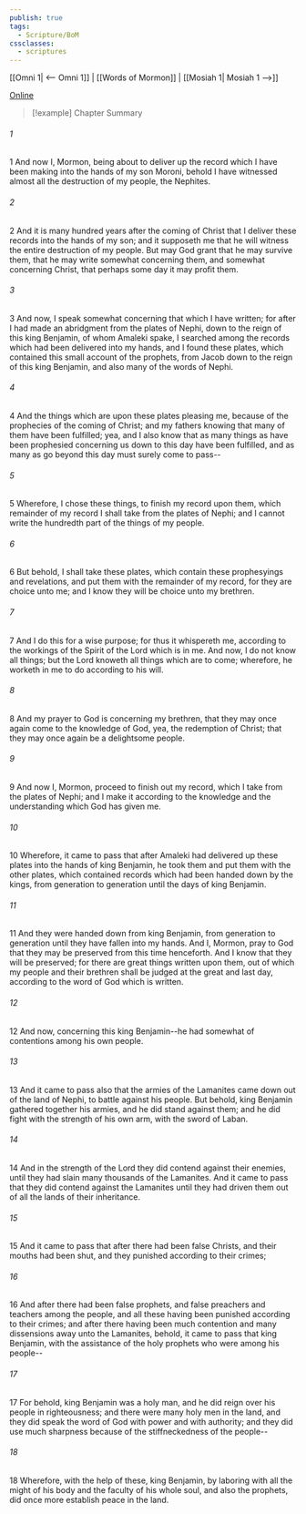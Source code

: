 ```yaml
---
publish: true
tags:
  - Scripture/BoM
cssclasses:
  - scriptures
---
```

[[Omni 1| <-- Omni 1]] | [[Words of Mormon]] | [[Mosiah 1| Mosiah 1 -->]]

[Online](https://churchofjesuschrist.org/study/scriptures/bofm/w-of-m/1?lang=eng)

>[!example] Chapter Summary
>
###### 1
1 And now I, Mormon, being about to deliver up the record which I have been making into the hands of my son Moroni, behold I have witnessed almost all the destruction of my people, the Nephites.
###### 2
2 And it is many hundred years after the coming of Christ that I deliver these records into the hands of my son; and it supposeth me that he will witness the entire destruction of my people. But may God grant that he may survive them, that he may write somewhat concerning them, and somewhat concerning Christ, that perhaps some day it may profit them.
###### 3
3 And now, I speak somewhat concerning that which I have written; for after I had made an abridgment from the plates of Nephi, down to the reign of this king Benjamin, of whom Amaleki spake, I searched among the records which had been delivered into my hands, and I found these plates, which contained this small account of the prophets, from Jacob down to the reign of this king Benjamin, and also many of the words of Nephi.
###### 4
4 And the things which are upon these plates pleasing me, because of the prophecies of the coming of Christ; and my fathers knowing that many of them have been fulfilled; yea, and I also know that as many things as have been prophesied concerning us down to this day have been fulfilled, and as many as go beyond this day must surely come to pass--
###### 5
5 Wherefore, I chose these things, to finish my record upon them, which remainder of my record I shall take from the plates of Nephi; and I cannot write the hundredth part of the things of my people.
###### 6
6 But behold, I shall take these plates, which contain these prophesyings and revelations, and put them with the remainder of my record, for they are choice unto me; and I know they will be choice unto my brethren.
###### 7
7 And I do this for a wise purpose; for thus it whispereth me, according to the workings of the Spirit of the Lord which is in me. And now, I do not know all things; but the Lord knoweth all things which are to come; wherefore, he worketh in me to do according to his will.
###### 8
8 And my prayer to God is concerning my brethren, that they may once again come to the knowledge of God, yea, the redemption of Christ; that they may once again be a delightsome people.
###### 9
9 And now I, Mormon, proceed to finish out my record, which I take from the plates of Nephi; and I make it according to the knowledge and the understanding which God has given me.
###### 10
10 Wherefore, it came to pass that after Amaleki had delivered up these plates into the hands of king Benjamin, he took them and put them with the other plates, which contained records which had been handed down by the kings, from generation to generation until the days of king Benjamin.
###### 11
11 And they were handed down from king Benjamin, from generation to generation until they have fallen into my hands. And I, Mormon, pray to God that they may be preserved from this time henceforth. And I know that they will be preserved; for there are great things written upon them, out of which my people and their brethren shall be judged at the great and last day, according to the word of God which is written.
###### 12
12 And now, concerning this king Benjamin--he had somewhat of contentions among his own people.
###### 13
13 And it came to pass also that the armies of the Lamanites came down out of the land of Nephi, to battle against his people. But behold, king Benjamin gathered together his armies, and he did stand against them; and he did fight with the strength of his own arm, with the sword of Laban.
###### 14
14 And in the strength of the Lord they did contend against their enemies, until they had slain many thousands of the Lamanites. And it came to pass that they did contend against the Lamanites until they had driven them out of all the lands of their inheritance.
###### 15
15 And it came to pass that after there had been false Christs, and their mouths had been shut, and they punished according to their crimes;
###### 16
16 And after there had been false prophets, and false preachers and teachers among the people, and all these having been punished according to their crimes; and after there having been much contention and many dissensions away unto the Lamanites, behold, it came to pass that king Benjamin, with the assistance of the holy prophets who were among his people--
###### 17
17 For behold, king Benjamin was a holy man, and he did reign over his people in righteousness; and there were many holy men in the land, and they did speak the word of God with power and with authority; and they did use much sharpness because of the stiffneckedness of the people--
###### 18
18 Wherefore, with the help of these, king Benjamin, by laboring with all the might of his body and the faculty of his whole soul, and also the prophets, did once more establish peace in the land.




